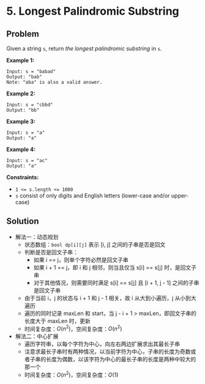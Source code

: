 # 5. Longest Palindromic Substring
## Problem

Given a string `s`, return *the longest palindromic substring* in `s`.

 

**Example 1:**

```
Input: s = "babad"
Output: "bab"
Note: "aba" is also a valid answer.
```

**Example 2:**

```
Input: s = "cbbd"
Output: "bb"
```

**Example 3:**

```
Input: s = "a"
Output: "a"
```

**Example 4:**

```
Input: s = "ac"
Output: "a"
```

 

**Constraints:**

- `1 <= s.length <= 1000`
- `s` consist of only digits and English letters (lower-case and/or upper-case)

## Solution

- 解法一：动态规划
  - 状态数组：`bool dp[i][j]` 表示 [i, j] 之间的子串是否是回文
  - 判断是否是回文子串：
    - 如果 i == j，则单个字符必然是回文子串
    - 如果 i + 1 == j，即 i 和 j 相邻，则当且仅当 s[i] == s[j] 时，是回文子串
    - 对于其他情况，则需要同时满足 s[i] == s[j] 且 [i + 1, j - 1] 之间的子串是回文子串
  - 由于当前 i，j 的状态与 i + 1 和 j - 1 相关，故 i 从大到小遍历，j 从小到大遍历
  - 遍历的同时记录 maxLen 和 start，当 j - i + 1 > maxLen，即回文子串的长度大于 maxLen 时，更新
  - 时间复杂度：$O(n^2)$，空间复杂度：$O(n^2)$
- 解法二：中心扩展
  - 遍历字符串，以每个字符为中心，向左右两边扩展求出其最长子串
  - 注意求最长子串时有两种情况，以当前字符为中心，子串的长度为奇数或者子串的长度为偶数，以该字符为中心的最长子串的长度是两种中较大的那一个
  - 时间复杂度：$O(n^2)$，空间复杂度：$O(1)$